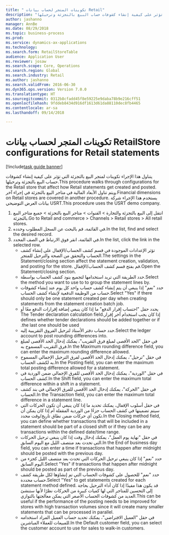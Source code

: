 ```yaml
--- 
title: " تكوينات المتجر لحساب بيانات Retail"
description: "يتناول هذا الإجراء تكوينات لمتجر البيع بالتجزئة التي تؤثر على كيفية إنشاء كشوفات حساب البيع بالتجزئة وترحيلها."
author: jashanno
manager: AnnBe
ms.date: 08/29/2018
ms.topic: business-process
ms.prod: 
ms.service: dynamics-ax-applications
ms.technology: 
ms.search.form: RetailStoreTable
audience: Application User
ms.reviewer: josaw
ms.search.scope: Core, Operations
ms.search.region: Global
ms.search.industry: Retail
ms.author: jashanno
ms.search.validFrom: 2016-06-30
ms.dyn365.ops.version: Version 7.0.0
ms.translationtype: HT
ms.sourcegitcommit: 0312b8cfadd45f8e59225e9daba78b9e216cff51
ms.openlocfilehash: 9fddeb8434d916df1613d61da88110dec8fb4465
ms.contentlocale: ar-sa
ms.lasthandoff: 09/14/2018

---
```

# <a name="store-configurations-for-retail-statements"></a><span data-ttu-id="ec93d-103"> تكوينات المتجر لحساب بيانات Retail</span><span class="sxs-lookup"><span data-stu-id="ec93d-103">Store configurations for Retail statements</span></span>

[!include[task guide banner](../includes/task-guide-banner.md)]

<span data-ttu-id="ec93d-104">يتناول هذا الإجراء تكوينات لمتجر البيع بالتجزئة التي تؤثر على كيفية إنشاء كشوفات حساب البيع بالتجزئة وترحيلها.</span><span class="sxs-lookup"><span data-stu-id="ec93d-104">This procedure walks through configurations for the Retail store that affect how Retail statements get created and posted.</span></span> <span data-ttu-id="ec93d-105">ويتم تناول الأبعاد المالية في متاجر البيع بالتجزئة في إجراء آخر.</span><span class="sxs-lookup"><span data-stu-id="ec93d-105">Financial dimensions on Retail stores are covered in another procedure.</span></span> <span data-ttu-id="ec93d-106">يستخدم هذا الإجراء شركة بيانات العرض التوضيحي USRT.</span><span class="sxs-lookup"><span data-stu-id="ec93d-106">This procedure uses the USRT demo company.</span></span>

1. <span data-ttu-id="ec93d-107">انتقل إلى البيع بالتجزئة والتجارة > القنوات > متاجر البيع بالتجزئة > جميع متاجر البيع بالتجزئة.</span><span class="sxs-lookup"><span data-stu-id="ec93d-107">Go to Retail and commerce > Channels > Retail stores > All retail stores.</span></span>
2. <span data-ttu-id="ec93d-108">في القائمة، قم بالبحث عن السجل المطلوب وحدده.</span><span class="sxs-lookup"><span data-stu-id="ec93d-108">In the list, find and select the desired record.</span></span>
3. <span data-ttu-id="ec93d-109">في القائمة، انقر فوق الارتباط في الصف المحدد.</span><span class="sxs-lookup"><span data-stu-id="ec93d-109">In the list, click the link in the selected row.</span></span>
    * <span data-ttu-id="ec93d-110">تؤثر الإعدادات الموجودة في قسم كشف الحساب/الإقفال على إنشاء كشف الحساب والتحقق من الصحة والترحيل للمتجر.</span><span class="sxs-lookup"><span data-stu-id="ec93d-110">The settings in the Statement/closing section affect the statement creation, validation, and posting for the store.</span></span>  <span data-ttu-id="ec93d-111">قم بفتح قسم كشف الحساب/الإقفال.</span><span class="sxs-lookup"><span data-stu-id="ec93d-111">Open the Statement/closing section.</span></span>  
    * <span data-ttu-id="ec93d-112">حدد الطريقة التي تريد استخدامها لتجميع بنود كشف الحساب بواسطة.</span><span class="sxs-lookup"><span data-stu-id="ec93d-112">Select the method you want to use to to group the statement lines by.</span></span>  
    * <span data-ttu-id="ec93d-113">حدد "نعم" إذا ينبغي أن يتم إنشاء كشف حساب واحد كل يوم عند إنشاء كشوفات حساب من الوظيفة الدفعية لإنشاء كشف الحساب.</span><span class="sxs-lookup"><span data-stu-id="ec93d-113">Select "Yes" if there should only be one statement created per day when creating statements from the statement creation batch job.</span></span>  
    * <span data-ttu-id="ec93d-114">يحدد حقل "‏‫احتساب إقرار الدفع" ما إذا كان ينبغي إضافة إقرارات الدفع معًا أو إذا كان يجب استخدام آخر إقرار.</span><span class="sxs-lookup"><span data-stu-id="ec93d-114">The Tender declaration calculation field defines whether tender declarations should be added together or if the last one should be used.</span></span>  
    * <span data-ttu-id="ec93d-115">حدد حساب دفتر الأستاذ لترحيل الفروق التقريبية إليه.</span><span class="sxs-lookup"><span data-stu-id="ec93d-115">Select the ledger account to post rounding differences into.</span></span>  
    * <span data-ttu-id="ec93d-116">في حقل "الحد الأقصى لمبلغ فرق التقريب"، يمكنك إدخال الحد الأقصى لمبلغ فرق التقريب المسموح به.</span><span class="sxs-lookup"><span data-stu-id="ec93d-116">In the Maximum rounding difference field, you can enter the maximum rounding difference allowed.</span></span>  
    * <span data-ttu-id="ec93d-117">في حقل "ترحيل"، يمكنك إدخال الحد الأقصى لفرق الترحيل الإجمالي المسموح به لكشف الحساب.</span><span class="sxs-lookup"><span data-stu-id="ec93d-117">In the Posting field, you can enter the maximum total posting difference allowed for a statement.</span></span>  
    * <span data-ttu-id="ec93d-118">في حقل "الوردية"، يمكنك إدخال الحد الأقصى للفرق الإجمالي ضمن الوردية في كشف الحساب.</span><span class="sxs-lookup"><span data-stu-id="ec93d-118">In the Shift field, you can enter the maximum total difference within a shift in a statement.</span></span>  
    * <span data-ttu-id="ec93d-119">في حقل "الحركة"، يمكنك إدخال الحد الأقصى للفرق الإجمالي في بند كشف الحساب.</span><span class="sxs-lookup"><span data-stu-id="ec93d-119">In the Transaction field, you can enter the maximum total difference in a statement line.</span></span>  
    * <span data-ttu-id="ec93d-120">في حقل أسلوب الإقفال، يمكنك تحديد ما إذا كان ينبغي أن تكون الحركات التي سيتم تضمينها في كشف الحساب جزءًا من الوردية المقفلة أم إذا كان يمكن أن تكون أي حركات ضمن نطاق تاريخ/وقت محدد.</span><span class="sxs-lookup"><span data-stu-id="ec93d-120">In the Closing method field, you can define whether transactions that will be included in a statement should be part of a closed shift or if they can be any transactions within the defined date/time range.</span></span>  
    * <span data-ttu-id="ec93d-121">في حقل "نهاية يوم العمل"، يمكنك إدخال وقت إذا كان ينبغي ترحيل الحركات التي تحدث بعد منتصف الليل مع اليوم السابق.</span><span class="sxs-lookup"><span data-stu-id="ec93d-121">In the End of business day field, you can enter a time if transactions that happen after midnight should be posted with the previous day.</span></span>  
    * <span data-ttu-id="ec93d-122">حدد "نعم" إذا كان ينبغي ترحيل الحركات التي تحدث بعد منتصف الليل كجزء من اليوم السابق.</span><span class="sxs-lookup"><span data-stu-id="ec93d-122">Select "Yes" if transactions that happen after midnight should be posted as part of the previous day.</span></span>  
    * <span data-ttu-id="ec93d-123">حدد "نعم" للحصول على كشوفات الحساب التي تم إنشاؤها لكل طريقة كشف حساب محددة.</span><span class="sxs-lookup"><span data-stu-id="ec93d-123">Select "Yes" to get statements created for each statement method defined.</span></span> <span data-ttu-id="ec93d-124">قد يكون هذا مفيدًا إذا كان أداء الترحيل بحاجة إلى التحسين للمتاجر التي لها كميات كبيرة من الحركات نظرًا لأنها ستنشئ العديد من كشوفات الحساب الأصغر التي يمكن معالجتها بالتوازي.</span><span class="sxs-lookup"><span data-stu-id="ec93d-124">This can be useful if the performance of the posting needs to be improved for stores with high transaction volumes since it will create many smaller statements that can be processed in parallel.</span></span>  
    * <span data-ttu-id="ec93d-125">في حقل "العميل الافتراضي"، يمكنك تحديد حساب العميل المراد استخدامه للمبيعات للعملاء المباشرين.</span><span class="sxs-lookup"><span data-stu-id="ec93d-125">In the Default customer field, you can select the customer account to use for sales to walk-in customers.</span></span>  



